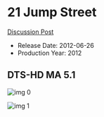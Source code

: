 # 21 Jump Street

[Discussion Post](https://www.avsforum.com/threads/bass-eq-for-filtered-movies.2995212/post-58304838)

* Release Date: 2012-06-26
* Production Year: 2012

## DTS-HD MA 5.1

![img 0](https://i.imgur.com/VxN7tHW.jpg)

![img 1](https://i.imgur.com/l36by4m.jpg)

